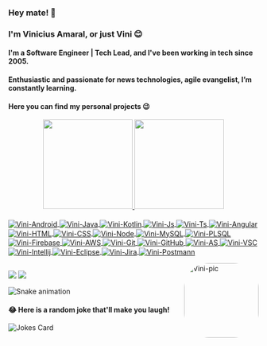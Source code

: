 ### Hey mate! 👋
### I'm Vinicius Amaral, or just Vini 😊
#### I'm a Software Engineer | Tech Lead, and I've been working in tech since 2005.
#### Enthusiastic and passionate for news technologies, agile evangelist, I’m constantly learning.
#### Here you can find my personal projects 😉

<!--
**vinnamaral/vinnamaral** is a ✨ _special_ ✨ repository because its `README.md` (this file) appears on your GitHub profile.

Here are some ideas to get you started:

- 🔭 I’m currently working on ...
- 🌱 I’m currently learning ...
- 👯 I’m looking to collaborate on ...
- 🤔 I’m looking for help with ...
- 💬 Ask me about ...
- 📫 How to reach me: ...
- 😄 Pronouns: ...
- ⚡ Fun fact: ...
-->

<div align="center">
  <a href="https://github.com/vinnamaral">
  <img height="180em" src="https://github-readme-stats.vercel.app/api?username=vinnamaral&show_icons=true&theme=dracula&include_all_commits=true&count_private=true"/>
  <img height="180em" src="https://github-readme-stats.vercel.app/api/top-langs/?username=vinnamaral&layout=compact&langs_count=7&theme=dracula&hide=Pascal"/>
</div>
  
<!--## ⚡ Technologies
These are some of the technologies and tools that I work with:-->
  
  <div style="display: inline_block"><br>
  <!--<img align="center" alt="Vini-Android" height="30" width="40" src="https://raw.githubusercontent.com/devicons/devicon/master/icons/android/android-plain.svg">
  <img align="center" alt="Vini-Java" height="30" width="40" src="https://raw.githubusercontent.com/devicons/devicon/master/icons/java/java-original.svg">
  <img align="center" alt="Vini-Kotlin" height="30" width="40" src="https://raw.githubusercontent.com/devicons/devicon/master/icons/kotlin/kotlin-plain.svg">
  <img align="center" alt="Vini-Js" height="30" width="40" src="https://raw.githubusercontent.com/devicons/devicon/master/icons/javascript/javascript-plain.svg">
  <img align="center" alt="Vini-Ts" height="30" width="40" src="https://raw.githubusercontent.com/devicons/devicon/master/icons/typescript/typescript-plain.svg">
  <img align="center" alt="Vini-Angular" height="30" width="40" src="https://raw.githubusercontent.com/devicons/devicon/master/icons/angularjs/angularjs-plain.svg">
  <img align="center" alt="Vini-React" height="30" width="40" src="https://raw.githubusercontent.com/devicons/devicon/master/icons/react/react-original.svg">
  <img align="center" alt="Vini-HTML" height="30" width="40" src="https://raw.githubusercontent.com/devicons/devicon/master/icons/html5/html5-original.svg">
  <img align="center" alt="Vini-CSS" height="30" width="40" src="https://raw.githubusercontent.com/devicons/devicon/master/icons/css3/css3-original.svg">-->   
  
  
  <!-- badges de tamanhos menor (flat square)
  <img align="center" alt="Vini-Androidd" src="https://img.shields.io/badge/Android-3DDC84?style=flat-square&logo=android&logoColor=white">
  <img align="center" alt="Vini-Java" src="https://img.shields.io/badge/Java-ED8B00?style=flat-square&logo=java&logoColor=white">
  <img align="center" alt="Vini-Kotlin" src="https://img.shields.io/badge/Kotlin-0095D5?&style=flat-square&logo=kotlin&logoColor=white">
  <img align="center" alt="Vini-Js" src="https://img.shields.io/badge/JavaScript-323330?style=flat-square&logo=javascript&logoColor=F7DF1E">
  <img align="center" alt="Vini-Ts" src="https://img.shields.io/badge/TypeScript-007ACC?style=flat-square&logo=typescript&logoColor=white">
  <img align="center" alt="Vini-Angular" src="https://img.shields.io/badge/Angular-DD0031?style=flat-square&logo=angular&logoColor=white">
  <img align="center" alt="Vini-HTML" src="https://img.shields.io/badge/-HTML5-E34F26?style=flat-square&logo=html5&logoColor=white">
  <img align="center" alt="Vini-CSS" src="https://img.shields.io/badge/CSS3-1572B6?style=flat-square&logo=css3&logoColor=white">
  <img align="center" alt="Vini-Node" src="https://img.shields.io/badge/Node.js-43853D?style=flat-square&logo=node.js&logoColor=white">
  <img align="center" alt="Vini-MySQL" src="https://img.shields.io/badge/MySQL-00000F?style=flat-square&logo=mysql&logoColor=white">
  <img align="center" alt="Vini-PLSQL" src="https://img.shields.io/badge/PLSQL-F80000?style=flat-square&logo=oracle&logoColor=black">
  <img align="center" alt="Vini-Firebase" src="https://img.shields.io/badge/firebase-ffca28?style=flat-square&logo=firebase&logoColor=black">
  <img align="center" alt="Vini-AWS" src="https://img.shields.io/badge/Amazon_AWS-232F3E?style=flat-square&logo=amazon-aws&logoColor=white">
  <img align="center" alt="Vini-Git" src="https://img.shields.io/badge/-Git-black?style=flat-square&logo=git">
  <img align="center" alt="Vini-GitHub" src="https://img.shields.io/badge/-GitHub-181717?style=flat-square&logo=github">
  <img align="center" alt="Vini-AS" src="https://img.shields.io/badge/Android_Studio-3DDC84?style=flat-square&logo=android-studio&logoColor=white">
  <img align="center" alt="Vini-VSC" src="https://img.shields.io/badge/-VSCode-007ACC?style=flat-square&logo=visual-studio-code&logoColor=white">
  <img align="center" alt="Vini-Eclipse" src="https://img.shields.io/badge/-Eclipse-2C2255?style=flat-square&logo=eclipse&logoColor=white">
  <img align="center" alt="Vini-Jira" src="https://img.shields.io/badge/-JIRA-0052CC?style=flat-square&logo=jira">
  <img align="center" alt="Vini-Postman" src="https://img.shields.io/badge/Postman-FF6C37?style=flat-square&logo=Postman&logoColor=white">
  -->
  
  
  <!-- badges de tamanho maior (for the badge) 
  <img align="center" alt="Vini-Android" src="https://img.shields.io/badge/Android-3DDC84?style=for-the-badge&logo=android&logoColor=white">
  <img align="center" alt="Vini-Java" src="https://img.shields.io/badge/Java-ED8B00?style=for-the-badge&logo=java&logoColor=white">
  <img align="center" alt="Vini-Kotlin" src="https://img.shields.io/badge/Kotlin-0095D5?&style=for-the-badge&logo=kotlin&logoColor=white">
  <img align="center" alt="Vini-Js" src="https://img.shields.io/badge/JavaScript-323330?style=for-the-badge&logo=javascript&logoColor=F7DF1E">
  <img align="center" alt="Vini-Ts" src="https://img.shields.io/badge/TypeScript-007ACC?style=for-the-badge&logo=typescript&logoColor=white">
  <img align="center" alt="Vini-Angular" src="https://img.shields.io/badge/Angular-DD0031?style=for-the-badge&logo=angular&logoColor=white">
  <img align="center" alt="Vini-HTML" src="https://img.shields.io/badge/HTML5-E34F26?style=for-the-badge&logo=html5&logoColor=white">
  <img align="center" alt="Vini-CSS" src="https://img.shields.io/badge/CSS3-1572B6?style=for-the-badge&logo=css3&logoColor=white">
  <img align="center" alt="Vini-Node" src="https://img.shields.io/badge/Node.js-43853D?style=for-the-badge&logo=node.js&logoColor=white">
  <img align="center" alt="Vini-MySQL" src="https://img.shields.io/badge/MySQL-00000F?style=for-the-badge&logo=mysql&logoColor=white">
  <img align="center" alt="Vini-PLSQL" src="https://img.shields.io/badge/PLSQL-F80000?style=for-the-badge&logo=oracle&logoColor=black">
  <img align="center" alt="Vini-Firebase" src="https://img.shields.io/badge/firebase-ffca28?style=for-the-badge&logo=firebase&logoColor=black">
  <img align="center" alt="Vini-AWS" src="https://img.shields.io/badge/Amazon_AWS-232F3E?style=for-the-badge&logo=amazon-aws&logoColor=white">
  <img align="center" alt="Vini-Git" src="https://img.shields.io/badge/-Git-black?style=for-the-badge&logo=git">
  <img align="center" alt="Vini-GitHub" src="https://img.shields.io/badge/-GitHub-181717?style=for-the-badge&logo=github">
  <img align="center" alt="Vini-AS" src="https://img.shields.io/badge/Android_Studio-3DDC84?style=for-the-badge&logo=android-studio&logoColor=white">
  <img align="center" alt="Vini-VSC" src="https://img.shields.io/badge/-VSCode-007ACC?style=for-the-badge&logo=visual-studio-code&logoColor=white">
  <img align="center" alt="Vini-Eclipse" src="https://img.shields.io/badge/-Eclipse-2C2255?style=for-the-badge&logo=eclipse&logoColor=white">
  <img align="center" alt="Vini-Jira" src="https://img.shields.io/badge/-JIRA-0052CC?style=for-the-badge&logo=jira">
  <img align="center" alt="Vini-Postman" src="https://img.shields.io/badge/Postman-FF6C37?style=for-the-badge&logo=Postman&logoColor=white">
   -->

  
  <!-- badges de tamanho menor e cantos arredondados-->
  <img align="center" alt="Vini-Android" src="https://img.shields.io/badge/Android-3DDC84?logo=android&logoColor=white">
  <img align="center" alt="Vini-Java" src="https://img.shields.io/badge/Java-ED8B00?&logo=java&logoColor=white">
  <img align="center" alt="Vini-Kotlin" src="https://img.shields.io/badge/Kotlin-0095D5?&logo=kotlin&logoColor=white">
  <img align="center" alt="Vini-Js" src="https://img.shields.io/badge/JavaScript-323330?&logo=javascript&logoColor=F7DF1E">
  <img align="center" alt="Vini-Ts" src="https://img.shields.io/badge/TypeScript-007ACC?&logo=typescript&logoColor=white">
  <img align="center" alt="Vini-Angular" src="https://img.shields.io/badge/Angular-DD0031?&logo=angular&logoColor=white">
  <img align="center" alt="Vini-HTML" src="https://img.shields.io/badge/-HTML5-E34F26?logo=html5&logoColor=white">
  <img align="center" alt="Vini-CSS" src="https://img.shields.io/badge/CSS3-1572B6?&logo=css3&logoColor=white">
  <img align="center" alt="Vini-Node" src="https://img.shields.io/badge/Node.js-43853D?&logo=node.js&logoColor=white">
  <img align="center" alt="Vini-MySQL" src="https://img.shields.io/badge/MySQL-00000F?logo=mysql&logoColor=white">
  <img align="center" alt="Vini-PLSQL" src="https://img.shields.io/badge/PLSQL-F80000?&logo=oracle&logoColor=black">
  <img align="center" alt="Vini-Firebase" src="https://img.shields.io/badge/firebase-ffca28?&logo=firebase&logoColor=black">
  <img align="center" alt="Vini-AWS" src="https://img.shields.io/badge/Amazon_AWS-232F3E?&logo=amazon-aws&logoColor=white">
  <img align="center" alt="Vini-Git" src="https://img.shields.io/badge/-Git-black?&logo=git">
  <img align="center" alt="Vini-GitHub" src="https://img.shields.io/badge/-GitHub-181717?&logo=github">
  <img align="center" alt="Vini-AS" src="https://img.shields.io/badge/Android_Studio-3DDC84?&logo=android-studio&logoColor=white">
  <img align="center" alt="Vini-VSC" src="https://img.shields.io/badge/-VSCode-007ACC?&logo=visual-studio-code&logoColor=white">
  <img align="center" alt="Vini-Intellij" src="https://img.shields.io/badge/IntelliJIDEA-000000.svg?&logo=intellij-idea&logoColor=white">
  <img align="center" alt="Vini-Eclipse" src="https://img.shields.io/badge/-Eclipse-2C2255?&logo=eclipse&logoColor=white">
  <img align="center" alt="Vini-Jira" src="https://img.shields.io/badge/-JIRA-0052CC?&logo=jira">
  <img align="center" alt="Vini-Postmann" src="https://img.shields.io/badge/Postman-FF6C37?&logo=Postman&logoColor=white">
  
 
  <img align="right" alt="Vini-pic" height="150" style="border-radius:50px;"
  src="https://cdn.discordapp.com/attachments/740383188748206178/932842330178871326/Webp.net-gifmaker.gif">

</div>
  
  ##
  
  <div> 
  <!-- <a href="https://instagram.com/vinnamaral" target="_blank"><img src="https://img.shields.io/badge/-Instagram-%23E4405F?style=for-the-badge&logo=instagram&logoColor=white" target="_blank"></a> -->
  <a href = "mailto:vinnamaral@gmail.com"><img src="https://img.shields.io/badge/-Gmail-%23333?style=for-the-badge&logo=gmail&logoColor=white" target="_blank"></a>
  <a href="https://www.linkedin.com/in/vinnamaral/" target="_blank"><img src="https://img.shields.io/badge/-LinkedIn-%230077B5?style=for-the-badge&logo=linkedin&logoColor=white" target="_blank"></a> 
 
  ![Snake animation](https://github.com/vinnamaral/vinnamaral/blob/output/github-contribution-grid-snake.svg)
 
</div>
  
 #### 😂 Here is a random joke that'll make you laugh!
![Jokes Card](https://readme-jokes.vercel.app/api)
  
